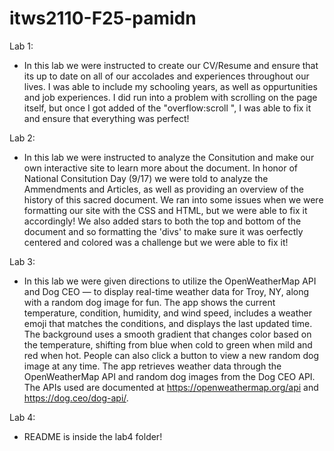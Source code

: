 # itws2110-F25-pamidn
Lab 1:
- In this lab we were instructed to create our CV/Resume and ensure that its up to date on all of our accolades and experiences throughout our lives. I was able to include my schooling years, as well as oppurtunities and job experiences. I did run into a problem with scrolling on the page itself, but once I got added of the "overflow:scroll ", I was able to fix it and ensure that everything was perfect!

Lab 2:
- In this lab we were instructed to analyze the Consitution and make our own interactive site to learn more about the document. In honor of National Consitution Day (9/17) we were told to analyze the Ammendments and Articles, as well as providing an overview of the history of this sacred document. We ran into some issues when we were formatting our site with the CSS and HTML, but we were able to fix it accordingly! We also added stars to both the top and bottom of the document and so formatting the 'divs' to make sure it was oerfectly centered and colored was a challenge but we were able to fix it!

Lab 3:
- In this lab we were given directions to utilize the OpenWeatherMap API and Dog CEO — to display real-time weather data for Troy, NY, along with a random dog image for fun. The app shows the current temperature, condition, humidity, and wind speed, includes a weather emoji that matches the conditions, and displays the last updated time. The background uses a smooth gradient that changes color based on the temperature, shifting from blue when cold to green when mild and red when hot. People can also click a button to view a new random dog image at any time. The app retrieves weather data through the OpenWeatherMap API and random dog images from the Dog CEO API.  
The APIs used are documented at https://openweathermap.org/api and https://dog.ceo/dog-api/.

Lab 4:
- README is inside the lab4 folder! 

